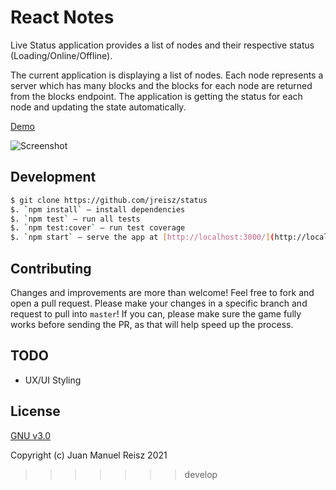 
# React Notes

Live Status application provides a list of nodes and their respective status (Loading/Online/Offline). 

The current application is displaying a list of nodes. Each node represents a server which has many blocks and the blocks for each node are returned from the blocks endpoint.
The application is getting the status for each node and updating the state automatically. 

[Demo](https://jreisz.github.io/notepad/)

![Screenshot](./public/assets/img/demo.gif)

## Development

```sh
$ git clone https://github.com/jreisz/status
$. `npm install` – install dependencies
$. `npm test` – run all tests 
$. `npm test:cover` – run test coverage 
$. `npm start` – serve the app at [http://localhost:3000/](http://localhost:3000/) (it automatically opens the app in your default browser)
```

## Contributing

Changes and improvements are more than welcome! Feel free to fork and open a pull request. Please make your changes in a specific branch and request to pull into `master`! If you can, please make sure the game fully works before sending the PR, as that will help speed up the process.

## TODO

- UX/UI Styling

## License

[GNU v3.0](https://opensource.org/licenses/GPL-3.0)

Copyright (c) Juan Manuel Reisz 2021
>>>>>>> develop
